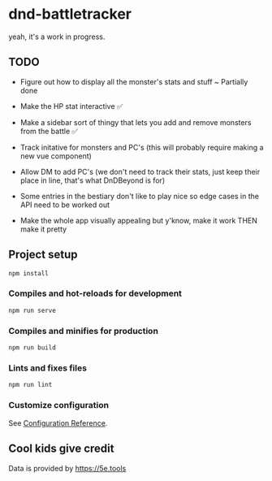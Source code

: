 # dnd-battletracker
yeah, it's a work in progress.

## TODO
- Figure out how to display all the monster's stats and stuff ~ Partially done
- Make the HP stat interactive ✅
- Make a sidebar sort of thingy that lets you add and remove monsters from the battle ✅
- Track initative for monsters and PC's (this will probably require making a new vue component)
- Allow DM to add PC's (we don't need to track their stats, just keep their place in line, that's what DnDBeyond is for)
- Some entries in the bestiary don't like to play nice so edge cases in the API need to be worked out

- Make the whole app visually appealing but y'know, make it work THEN make it pretty

## Project setup
```
npm install
```

### Compiles and hot-reloads for development
```
npm run serve
```

### Compiles and minifies for production
```
npm run build
```

### Lints and fixes files
```
npm run lint
```

### Customize configuration
See [Configuration Reference](https://cli.vuejs.org/config/).

## Cool kids give credit
Data is provided by https://5e.tools
